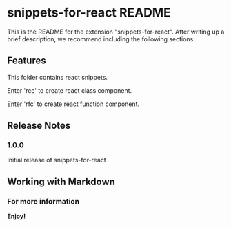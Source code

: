 # snippets-for-react README

This is the README for the extension "snippets-for-react". After writing up a brief description, we recommend including the following sections.

## Features

This folder contains react snippets.

Enter 'rcc' to create react class component.

Enter 'rfc' to create react function component.

## Release Notes

### 1.0.0

Initial release of snippets-for-react


## Working with Markdown

### For more information

**Enjoy!**
